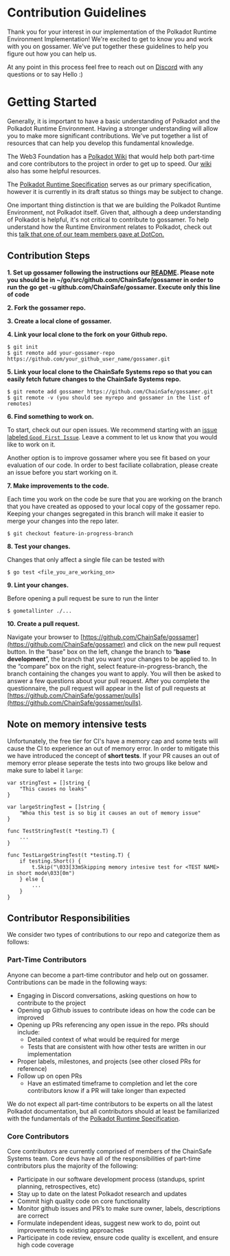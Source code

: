 # Contribution Guidelines

Thank you for your interest in our implementation of the Polkadot Runtime Environment Implementation! We're excited to get to know you and work with you on gossamer. We've put together these guidelines to help you figure out how you can help us.

At any point in this process feel free to reach out on [Discord](https://discord.gg/Xdc5xjE) with any questions or to say Hello :)

# Getting Started

Generally, it is important to have a basic understanding of Polkadot and the Polkadot Runtime Environment. Having a stronger  understanding will allow you to make more significant contributions. We've put together a list of resources that can help you develop this fundamental knowledge.  

The Web3 Foundation has a [Polkadot Wiki](https://wiki.polkadot.network/docs/en/learn-introduction) that would help both part-time and core contributors to the project in order to get up to speed. Our [wiki](https://github.com/ChainSafe/gossamer/wiki) also has some helpful resources. 

The [Polkadot Runtime Specification](https://research.web3.foundation/en/latest/_static/pdfview/viewer.html?file=../pdf/polkadot_re_spec.pdf) serves as our primary specification, however it is currently in its draft status so things may be subject to change.

One important thing distinction is that we are building the Polkadot Runtime Environment, not Polkadot itself. Given that, although a deep understanding of Polkadot is helpful, it's not critical to contribute to gossamer. To help understand how the Runtime Environment relates to Polkadot, check out this [talk that one of our team members gave at DotCon.](https://www.youtube.com/watch?v=nYkbYhM5Yfk)

## Contribution Steps

**1. Set up gossamer following the instructions our [README](https://github.com/ChainSafe/gossamer/blob/development/README.md).
     Please note you should be in ~/go/src/github.com/ChainSafe/gossamer in order to run the go get -u github.com/ChainSafe/gossamer. 
     Execute only this line of code**

**2. Fork the gossamer repo.**

**3. Create a local clone of gossamer.**

**4. Link your local clone to the fork on your Github repo.**

```
$ git init
$ git remote add your-gossamer-repo https://github.com/your_github_user_name/gossamer.git
```

**5. Link your local clone to the ChainSafe Systems repo so that you can easily fetch future changes to the ChainSafe Systems repo.**

```
$ git remote add gossamer https://github.com/ChainSafe/gossamer.git
$ git remote -v (you should see myrepo and gossamer in the list of remotes)
```

**6. Find something to work on.**

To start, check out our open issues. We recommend starting with an [issue labeled `Good First Issue`](https://github.com/ChainSafe/gossamer/issues?q=is%3Aopen+is%3Aissue+label%3A%22Good+First+Issue%22). Leave a comment to let us know that you would like to work on it. 

Another option is to improve gossamer where you see fit based on your evaluation of our code. In order to best faciliate collabration, please create an issue before you start working on it.

**7. Make improvements to the code.**

Each time you work on the code be sure that you are working on the branch that you have created as opposed to your local copy of the gossamer repo. Keeping your changes segregated in this branch will make it easier to merge your changes into the repo later.

```
$ git checkout feature-in-progress-branch
```

**8. Test your changes.**

Changes that only affect a single file can be tested with

```
$ go test <file_you_are_working_on>
```

**9. Lint your changes.**

Before opening a pull request be sure to run the linter

```
$ gometallinter ./...
```

**10. Create a pull request.**

Navigate your browser to [https://github.com/ChainSafe/gossamer](https://github.com/ChainSafe/gossamer) and click on the new pull request button. In the “base” box on the left, change the branch to “**base development**”, the branch that you want your changes to be applied to. In the “compare” box on the right, select feature-in-progress-branch, the branch containing the changes you want to apply. You will then be asked to answer a few questions about your pull request. After you complete the questionnaire, the pull request will appear in the list of pull requests at [https://github.com/ChainSafe/gossamer/pulls](https://github.com/ChainSafe/gossamer/pulls).

## Note on memory intensive tests
Unfortunately, the free tier for CI's have a memory cap and some tests will cause the CI to experience an out of memory error.
In order to mitigate this we have introduced the concept of **short tests**. If your PR causes an out of memory error please seperate the tests into two groups
like below and make sure to label it `large`:

```
var stringTest = []string {
    "This causes no leaks"
}

var largeStringTest = []string {
    "Whoa this test is so big it causes an out of memory issue"
}

func TestStringTest(t *testing.T) {
    ...
}

func TestLargeStringTest(t *testing.T) {
   	if testing.Short() {
  		t.Skip("\033[33mSkipping memory intesive test for <TEST NAME> in short mode\033[0m")
    } else {
        ...
    }
}
```

## Contributor Responsibilities

We consider two types of contributions to our repo and categorize them as follows:

### Part-Time Contributors

Anyone can become a part-time contributor and help out on gossamer. Contributions can be made in the following ways:

-   Engaging in Discord conversations, asking questions on how to contribute to the project
-   Opening up Github issues to contribute ideas on how the code can be improved
-   Opening up PRs referencing any open issue in the repo. PRs should include:
    -   Detailed context of what would be required for merge
    -   Tests that are consistent with how other tests are written in our implementation
-   Proper labels, milestones, and projects (see other closed PRs for reference)
-   Follow up on open PRs
    -   Have an estimated timeframe to completion and let the core contributors know if a PR will take longer than expected

We do not expect all part-time contributors to be experts on all the latest Polkadot documentation, but all contributors should at least be familiarized with the fundamentals of the [Polkadot Runtime Specification](https://research.web3.foundation/en/latest/_static/pdfview/viewer.html?file=../pdf/polkadot_re_spec.pdf).

### Core Contributors

Core contributors are currently comprised of members of the ChainSafe Systems team. Core devs have all of the responsibilities of part-time contributors plus the majority of the following:

-   Participate in our software development process (standups, sprint planning, retrospectives, etc)
-   Stay up to date on the latest Polkadot research and updates
- 	Commit high quality code on core functionality
-   Monitor github issues and PR’s to make sure owner, labels, descriptions are correct
-   Formulate independent ideas, suggest new work to do, point out improvements to existing approaches
-   Participate in code review, ensure code quality is excellent, and ensure high code coverage
